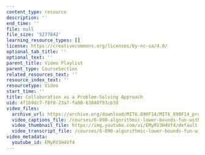 ```yaml
---
content_type: resource
description: ''
end_time: ''
file: null
file_size: '5277842'
learning_resource_types: []
license: https://creativecommons.org/licenses/by-nc-sa/4.0/
optional_tab_title: ''
optional_text: ''
parent_title: Video Playlist
parent_type: CourseSection
related_resources_text: ''
resource_index_text: ''
resourcetype: Video
start_time: ''
title: Collaboration as a Problem-Solving Approach
uid: 4f1b9dc7-f8f0-23a7-fa00-63040f93cb3d
video_files:
  archive_url: https://archive.org/download/MIT6.890F14/MIT6_890F14_problem_solving_300k.mp4
  video_captions_file: /courses/6-890-algorithmic-lower-bounds-fun-with-hardness-proofs-fall-2014/dc9caae257005aa9be53d7ca122892d0_EMyRV3H4Vf4.vtt
  video_thumbnail_file: https://img.youtube.com/vi/EMyRV3H4Vf4/default.jpg
  video_transcript_file: /courses/6-890-algorithmic-lower-bounds-fun-with-hardness-proofs-fall-2014/cfe9b113a50b2dc84fc1b48a70ea4abe_EMyRV3H4Vf4.pdf
video_metadata:
  youtube_id: EMyRV3H4Vf4
---
```

